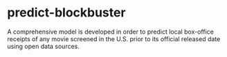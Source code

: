 # predict-blockbuster
A comprehensive model is developed in order to predict local box-office receipts of any movie screened in the U.S. prior to its official released date using open data sources.
